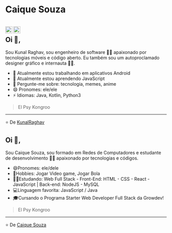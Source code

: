 #  Caique Souza

<br/>

<a href="https://https://www.linkedin.com/in/caique-souza10/">
  <img align="left" alt="tCaique Souza Linkedin" width="22px" src="https://cdn.jsdelivr.net/npm/simple-icons@v3/icons/linkedin.svg" />
</a>


<a href="mailto:10c.souza10@gmail.com">
  <img align="left" alt="Caique Souza Email" width="22px" src="https://cdn.jsdelivr.net/npm/simple-icons@v3/icons/gmail.svg" />
</a>



##  Oi 👋,
Sou Kunal Raghav, sou engenheiro de software 👨‍💻 apaixonado por tecnologias móveis e código aberto. Eu também sou um autoproclamado designer gráfico e internauta
🏄‍♂️.

- 🔭 Atualmente estou trabalhando em aplicativos Android
- 🌱 Atualmente estou aprendendo JavaScript
- 💬 Pergunte-me sobre: ​​tecnologia, memes, anime
- 😄 Pronomes: ele/ele
-   ⚡ Idiomas: Java, Kotlin, Python3


> El Psy Kongroo

---
⭐️ De [ KunalRaghav ](https://github.com/KunalRaghav)


##  Oi 👋,
Sou Caique Souza, sou formado em Redes de Computadores e estudante de desenvolvimento 👨‍💻 apaixonado por tecnologias e códigos.

- 😄Pronomes: ele/dele
- 🎸Hobbies: Jogar Video game, Jogar Bola 
- 👨‍🎓Estudando: Web Full Stack - Front-End: HTML - CSS - React - JavaScript | Back-end: NodeJS - MySQL
- 💻Linguagem favorita: JavaScript / Java
- 🎓Cursando o Programa Starter Web Developer Full Stack da Growdev!



> El Psy Kongroo

---
⭐️ De [ Caique Souza ](https://github.com/caiquesouza10)
